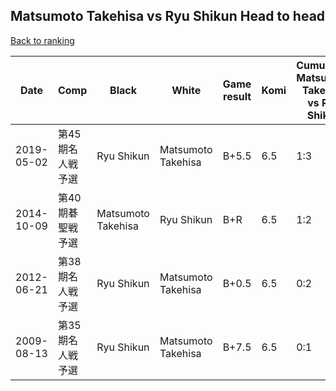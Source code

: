 ## Matsumoto Takehisa vs Ryu Shikun Head to head

[Back to ranking](../../index.md)




| **Date** | **Comp** | **Black** | **White** | **Game result** | **Komi** | **Cumulative Matsumoto Takehisa vs Ryu Shikun** | **Matsumoto Takehisa streak** | **Ryu Shikun streak** | 
| --- | --- | --- | --- | --- | --- | --- | --- | --- |
| 2019-05-02 | 第45期名人戦予選 | Ryu Shikun | Matsumoto Takehisa | B+5.5 | 6.5 | 1:3 | 0 | 1 | 
| 2014-10-09 | 第40期碁聖戦予選 | Matsumoto Takehisa | Ryu Shikun | B+R | 6.5 | 1:2 | 1 | 0 | 
| 2012-06-21 | 第38期名人戦予選 | Ryu Shikun | Matsumoto Takehisa | B+0.5 | 6.5 | 0:2 | 0 | 2 | 
| 2009-08-13 | 第35期名人戦予選 | Ryu Shikun | Matsumoto Takehisa | B+7.5 | 6.5 | 0:1 | 0 | 1 |




